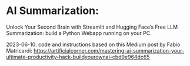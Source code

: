 # AI Summarization:

Unlock Your Second Brain with Streamlit and Hugging Face’s Free LLM
Summarization: build a Python Webapp running on your PC.  


2023-06-10: code and instructions based on this Medium post by Fabio Matricardi:
<https://artificialcorner.com/mastering-ai-summarization-your-ultimate-productivity-hack-buildyourownai-cbd9e964dc65>


